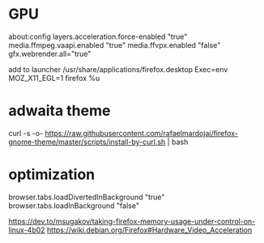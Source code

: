 # GPU 
about:config
layers.acceleration.force-enabled "true"
media.ffmpeg.vaapi.enabled "true"
media.ffvpx.enabled "false"
gfx.webrender.all="true"


add to launcher
/usr/share/applications/firefox.desktop
Exec=env MOZ_X11_EGL=1 firefox %u

# adwaita theme
curl -s -o- https://raw.githubusercontent.com/rafaelmardojai/firefox-gnome-theme/master/scripts/install-by-curl.sh | bash

# optimization
browser.tabs.loadDivertedInBackground "true"
browser.tabs.loadInBackground "false"

https://dev.to/msugakov/taking-firefox-memory-usage-under-control-on-linux-4b02
https://wiki.debian.org/Firefox#Hardware_Video_Acceleration
